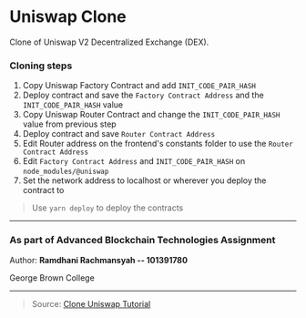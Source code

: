 # Uniswap Clone

Clone of Uniswap V2 Decentralized Exchange (DEX).

### Cloning steps

1. Copy Uniswap Factory Contract and add `INIT_CODE_PAIR_HASH`
2. Deploy contract and save the `Factory Contract Address` and the `INIT_CODE_PAIR_HASH` value
3. Copy Uniswap Router Contract and change the `INIT_CODE_PAIR_HASH` value from previous step
4. Deploy contract and save `Router Contract Address`
5. Edit Router address on the frontend's constants folder to use the `Router Contract Address`
6. Edit `Factory Contract Address` and `INIT_CODE_PAIR_HASH` on `node_modules/@uniswap`
7. Set the network address to localhost or wherever you deploy the contract to

> Use `yarn deploy` to deploy the contracts

---

### As part of Advanced Blockchain Technologies Assignment

Author: **Ramdhani Rachmansyah -- 101391780**

George Brown College

---

> Source: [Clone Uniswap Tutorial](https://blockchain.news/wiki/how-to-build-an-uniswap-exchange)
